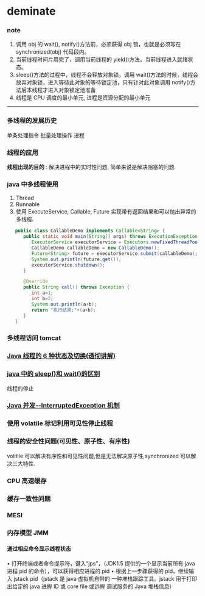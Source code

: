 # deminate

### note

1. 调用 obj 的 wait(), notify()方法前，必须获得 obj 锁，也就是必须写在 synchronized(obj) 代码段内。
2. 当前线程时间片用完了，调用当前线程的 yield()方法，当前线程进入就绪状态。
3. sleep()方法的过程中，线程不会释放对象锁。调用 wait()方法的时候，线程会放弃对象锁，进入等待此对象的等待锁定池，只有针对此对象调用 notify()方法后本线程才进入对象锁定池准备
4. 线程是 CPU 调度的最小单元, 进程是资源分配的最小单元

---

### 多线程的发展历史

单条处理指令
批量处理操作
进程

### 线程的应用

**线程出现的目的** : 解决进程中的实时性问题, 简单来说是解决阻塞的问题.

### java 中多线程使用

1. Thread
2. Runnable
3. 使用 ExecuteService, Callable, Future 实现带有返回结果和可以抛出异常的多线程.

```java
   public class CallableDemo implements Callable<String> {
      public static void main(String[] args) throws ExecutionException, InterruptedException {
         ExecutorService executorService = Executors.newFixedThreadPool(1);
         CallableDemo callableDemo = new CallableDemo();
         Future<String> future = executorService.submit(callableDemo);
         System.out.println(future.get());
         executorService.shutdown();
      }

      @Override
      public String call() throws Exception {
         int a=1;
         int b=2;
         System.out.println(a+b);
         return "执行结果:"+(a+b);
      }
   }
```

### 多线程访问 tomcat

### [Java 线程的 6 种状态及切换(透彻讲解)](https://blog.csdn.net/pange1991/article/details/53860651/)

### [java 中的 sleep()和 wait()的区别](https://www.cnblogs.com/hongten/p/hongten_java_sleep_wait.html)

线程的停止

### [Java 并发--InterruptedException 机制](https://blog.csdn.net/meiliangdeng1990/article/details/80559012)

### 使用 volatile 标记利用可见性停止线程

### 线程的安全性问题(可见性、原子性、有序性)

volitile 可以解决有序性和可见性问题,但是无法解决原子性,synchronized 可以解决三大特性.

### CPU 高速缓存

### 缓存一致性问题

### MESI

### 内存模型 JMM

#### 通过相应命令显示线程状态

• 打开终端或者命令提示符，键入“jps”，（JDK1.5 提供的一个显示当前所有 java
进程 pid 的命令），可以获得相应进程的 pid
• 根据上一步骤获得的 pid，继续输入 jstack pid（jstack 是 java 虚拟机自带的
一种堆栈跟踪工具。jstack 用于打印出给定的 java 进程 ID 或 core file 或远程
调试服务的 Java 堆栈信息）
